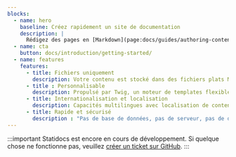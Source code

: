 ```yaml
---
blocks:
  - name: hero
    baseline: Créez rapidement un site de documentation
    description: |
      Rédigez des pages en [Markdown](page:docs/guides/authoring-content), utilisez des [templates Twig](https://twig.symfony.com) et profitez de la puissance de [Cecil](https://cecil.app).
  - name: cta
    button: docs/introduction/getting-started/
  - name: features
    features:
      - title: Fichiers uniquement
        description: Votre contenu est stocké dans des fichiers plats Markdown, avec un _front matter_.
      - title : Personnalisable
        description: Propulsé par Twig, un moteur de templates flexible et Tailwind CSS.
      - title: Internationalisation et localisation
        description: Capacités multilingues avec localisation de contenu et traduction des templates.
      - title: Rapide et sécurisé
        description : "Pas de base de données, pas de serveur, pas de dépendance : performances et sécurité."
---
```

:::important
Statidocs est encore en cours de développement. Si quelque chose ne fonctionne pas, veuillez [créer un ticket sur GitHub](https://github.com/Cecilapp/statidocs/issues/new/choose).
:::
